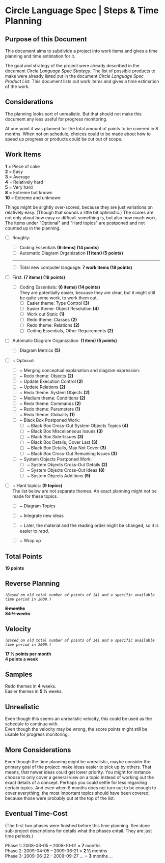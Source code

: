 ﻿Circle Language Spec | Steps & Time Planning
============================================


Purpose of this Document
------------------------

This document aims to subdivide a project into work items and gives a time planning and time estimation for it.

The goal and strategy of the project were already described in the document *Circle Language Spec Strategy*. The list of possible products to make were already listed out in the document *Circle Language Spec Product List*. This document lists out work items and gives a time estimation of the work.


Considerations
--------------

The planning looks sort of unrealistic. But that should not make this document any less useful for progress monitoring.

At one point it was planned for the total amount of points to be covered in 8 months. When not on schedule, choices could to be made about how to speed up progress or products could be cut out of scope.


Work Items
----------

__1__ = Piece of cake  
__2__ = Easy  
__3__ = Average  
__4__ = Relatively hard  
__5__ = Very hard  
__8__ = Extreme but known  
__10__ = Extreme and unknown  

Things might be slightly over-scored, because they are just variations on relatively easy. (Though that sounds a little bit optimistic.) The scores are not only about how easy or difficult something is, but also how much work. The items under "Optional" and "Hard topics" are postponed and not counted up in the planning.

- [ ] Roughly:
    - [ ] Coding Essentials __(6 items)  (14 points)__
    - [ ] Automatic Diagram Organization __(1 item)  (5 points)__
    -----
    - [ ] Total new computer language: __7 work items (19 points)__

- [ ] First: __(7 items)  (19 points)__
    - [ ] Coding Essentials: __(6 items)  (14 points)__  
        They are potentially easier, because they are clear, but it might still be quite some work, to work them out.
        - [ ] Easier theme: Type Control  __(3)__
        - [ ] Easier theme: Object Resolution __(4)__
        - [ ] Work out Static __(1)__
        - [ ] Redo theme: Classes __(2)__
        - [ ] Redo theme: Relations __(2)__
        - [ ] Coding Essentials, Other Requirements __(2)__

- [ ] Automatic Diagram Organization: __(1 item)  (5 points)__

    - [ ] Diagram Metrics __(5)__

- [ ] ~ Optional:

    - [ ] ~ Merging conceptual explanation and diagram expression:
    - [ ] ~ Redo theme: Objects  __(2)__
    - [ ] ~ Update Execution Control  __(2)__
    - [ ] ~ Update Relations  __(2)__
    - [ ] ~ Redo theme: System Objects  __(2)__
    - [ ] ~ Medium theme: Conditions  __(2)__
    - [ ] ~ Redo theme: Commands  __(2)__
    - [ ] ~ Redo theme: Parameters  __(1)__
    - [ ] ~ Redo theme: Globality  __(1)__
    - [ ] ~ Black Box Postponed Work:
        - [ ] ~ Black Box Cross-Out System Objects Topics __(4)__
        - [ ] ~ Black Box Miscellaneous Issues __(3)__
        - [ ] ~ Black Box Side-Issues __(3)__
        - [ ] ~ Black Box Details, Cover Last __(3)__
        - [ ] ~ Black Box Details, May Not Cover __(3)__
        - [ ] ~ Black Box Cross-Out Remaining Issues __(3)__
    - [ ] ~ System Objects Postponed Work:
        - [ ] ~ System Objects Cross-Out Details __(2)__
        - [ ] ~ System Objects Cross-Out Ideas __(8)__
        - [ ] ~ System Objects Additions __(5)__

- [ ] ~ Hard topics: __(9 topics)__  
    The list below are not separate themes. An exact planning might not be made for these topics.
    - [ ] ~ Diagram Topics
    - [ ] ~ Integrate new ideas
    - [ ] ~ Later, the material and the reading order might be changed, so it is easier to *read*.
    - [ ] ~ Wrap up


Total Points
------------

__19 points__


Reverse Planning
----------------

*`(Based on old total number of points of 141 and a specific available time period in 2009.)`*

__~~8 months~~__  
__~~34 ½ weeks~~__


Velocity
--------

*`(Based on old total number of points of 141 and a specific available time period in 2009.)`*

__17 ½ points per month__  
__4 points a week__


Samples
--------

Redo themes in __4__ weeks.  
Easier themes in __5 ½__ weeks.


Unrealistic
------------

Even though this seems an unrealistic velocity, this could be used as the schedule to continue with.  
Even though the velocity may be wrong, the score points might still be usable for progress monitoring.


More Considerations
-------------------

Even though the time planning might be unrealistic, maybe consider the primary goal of the project: make ideas easier to pick up by others. That means, that newer ideas could get lower priority. You might for instance choose to only cover a general view on a topic instead of working out the exact details of a concept. Perhaps you could settle for less regarding certain topics. And even when 8 months does not turn out to be enough to cover everything, the most important topics should have been covered, because those were probably put at the top of the list.


Eventual Time-Cost
------------------

(The first two phases were finished before this time planning. See done sub-project descriptions for details what the phases entail. They are just time periods.)

Phase 1: 2008-03-05 – 2008-10-01 = __7__ months  
Phase 2: 2009-04-05 – 2009-06-21 = __2 ½__ months  
Phase 3: 2009-06-22 – 2009-09-27 … = __3__ months ...